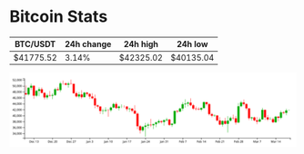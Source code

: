 # Bitcoin Stats

BTC/USDT|24h change|24h high|24h low|
|---|---|---|---|
|$41775.52|3.14%|$42325.02|$40135.04|

<img src="./chart.svg">
